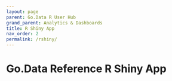 ```yaml
---
layout: page
parent: Go.Data R User Hub
grand_parent: Analytics & Dashboards
title: R Shiny App
nav_order: 2
permalink: /rshiny/
---
```


# Go.Data Reference R Shiny App

